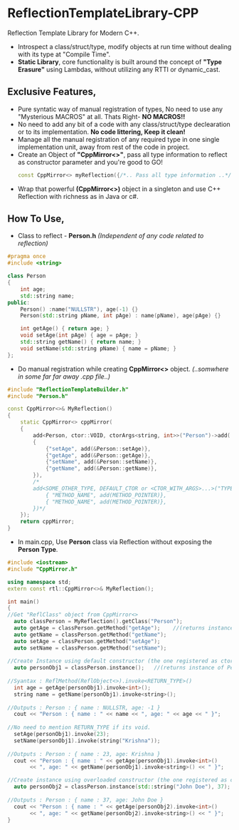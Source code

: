 # ReflectionTemplateLibrary-CPP
Reflection Template Library for Modern C++.
- Introspect a class/struct/type, modify objects at run time without dealing with its type at "Compile Time".
- **Static Library**, core functionality is built around the concept of **"Type Erasure"** using Lambdas, without utilizing any RTTI or dynamic_cast.
## Exclusive Features,
- Pure syntatic way of manual registration of types, No need to use any "Mysterious MACROS" at all. Thats Right- **NO MACROS!!**
- No need to add any bit of a code with any class/struct/type declearation or to its implementation. **No code littering, Keep it clean!**
- Manage all the manual registration of any required type in one single implementation unit, away from rest of the code in project.
- Create an Object of **"CppMirror<>"**, pass all type information to reflect as constructor parameter and you're good to GO!
  ```c++
  const CppMirror<> myReflection({/*.. Pass all type information ..*/});
  ```
- Wrap that powerful **(CppMirror<>)** object in a singleton and use C++ Reflection with richness as in Java or c#.

## How To Use,
- Class to reflect - **Person.h** *(Independent of any code related to reflection)*
```c++
#pragma once
#include <string>

class Person
{
    int age;
    std::string name;
public:
    Person() :name("NULLSTR"), age(-1) {}
    Person(std::string pName, int pAge) : name(pName), age(pAge) {}

    int getAge() { return age; }
    void setAge(int pAge) { age = pAge; }
    std::string getName() { return name; }
    void setName(std::string pName) { name = pName; }
};
```
- Do manual registration while creating **CppMirror<>** object.   *(..somwhere in some far far away .cpp file..)*
```c++
#include "ReflectionTemplateBuilder.h"
#include "Person.h"

const CppMirror<>& MyReflection() 
{
    static CppMirror<> cppMirror(
    {
        add<Person, ctor::VOID, ctorArgs<string, int>>("Person")->add(
        {
            {"setAge", add(&Person::setAge)},
            {"getAge", add(&Person::getAge)},
            {"setName", add(&Person::setName)},
            {"getName", add(&Person::getName)},
        }),
        /*
        add<SOME_OTHER_TYPE, DEFAULT_CTOR or <CTOR_WITH_ARGS>...>("TYPE_NAME")->add({
            { "METHOD_NAME", add(METHOD_POINTER)},
            { "METHOD_NAME", add(METHOD_POINTER)},
        })*/
    });
    return cppMirror;
}

```

- In main.cpp, Use **Person** class via Reflection without exposing the **Person Type**.
```c++
#include <iostream>
#include "CppMirror.h"

using namespace std;
extern const rtl::CppMirror<>& MyReflection();

int main()
{
//Get "ReflClass" object from CppMirror<>
  auto classPerson = MyReflection().getClass("Person");
  auto getAge = classPerson.getMethod("getAge");    //(returns instance of ReflMethod)
  auto getName = classPerson.getMethod("getName");
  auto setAge = classPerson.getMethod("setAge");
  auto setName = classPerson.getMethod("setName");
  
//Create Instance using default constructor (the one registered as ctor::VOID)
  auto personObj1 = classPerson.instance();	  //(returns instance of Person wrapped in ReflObject<>)
  
//Syantax : ReflMethod(ReflObject<>).invoke<RETURN_TYPE>()
  int age = getAge(personObj1).invoke<int>();
  string name = getName(personObj1).invoke<string>();
  
//Outputs : Person : { name : NULLSTR, age: -1 }
  cout << "Person : { name : " << name << ", age: " << age << " }";
  
//No need to mention RETURN_TYPE if its void.
  setAge(personObj1).invoke(23);
  setName(personObj1).invoke(string("Krishna"));
  
//Outputs : Person : { name : 23, age: Krishna }
  cout << "Person : { name : " << getAge(personObj1).invoke<int>() 
       << ", age: " << getName(personObj1).invoke<string>() << " }";

//Create instance using overloaded constructor (the one registered as ctorArgs<string, int>)
  auto personObj2 = classPerson.instance(std::string("John Doe"), 37);
  
//Outputs : Person : { name : 37, age: John Doe }
  cout << "Person : { name : " << getAge(personObj2).invoke<int>()
       << ", age: " << getName(personObj2).invoke<string>() << " }";
}
```
